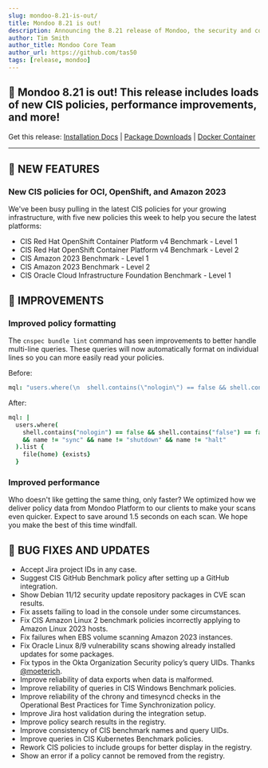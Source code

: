```yaml
---
slug: mondoo-8.21-is-out/
title: Mondoo 8.21 is out!
description: Announcing the 8.21 release of Mondoo, the security and compliance platform that prioritizes risks that matter most in your infrastructure.
author: Tim Smith
author_title: Mondoo Core Team
author_url: https://github.com/tas50
tags: [release, mondoo]
---
```


## 🥳 Mondoo 8.21 is out! This release includes loads of new CIS policies, performance improvements, and more!

Get this release: [Installation Docs](/cnspec/) | [Package Downloads](https://releases.mondoo.com/cnspec/) | [Docker Container](https://hub.docker.com/r/mondoo/cnspec)

---

## 🎉 NEW FEATURES

### New CIS policies for OCI, OpenShift, and Amazon 2023

We've been busy pulling in the latest CIS policies for your growing infrastructure, with five new policies this week to help you secure the latest platforms:

- CIS Red Hat OpenShift Container Platform v4 Benchmark - Level 1
- CIS Red Hat OpenShift Container Platform v4 Benchmark - Level 2
- CIS Amazon 2023 Benchmark - Level 1
- CIS Amazon 2023 Benchmark - Level 2
- CIS Oracle Cloud Infrastructure Foundation Benchmark - Level 1

## 🧹 IMPROVEMENTS

### Improved policy formatting

The `cnspec bundle lint` command has seen improvements to better handle multi-line queries. These queries will now automatically format on individual lines so you can more easily read your policies.

Before:

```coffeescript
mql: "users.where(\n  shell.contains(\"nologin\") == false && shell.contains(\"false\") == false\n  && name != \"sync\" && name != \"shutdown\" && name != \"halt\" \n).list {\n  file(home) {exists}\n}\n"
```

After:

```coffeescript
mql: |
  users.where(
    shell.contains("nologin") == false && shell.contains("false") == false
    && name != "sync" && name != "shutdown" && name != "halt"
  ).list {
    file(home) {exists}
  }
```

### Improved performance

Who doesn't like getting the same thing, only faster? We optimized how we deliver policy data from Mondoo Platform to our clients to make your scans even quicker. Expect to save around 1.5 seconds on each scan. We hope you make the best of this time windfall.

## 🐛 BUG FIXES AND UPDATES

- Accept Jira project IDs in any case.
- Suggest CIS GitHub Benchmark policy after setting up a GitHub integration.
- Show Debian 11/12 security update repository packages in CVE scan results.
- Fix assets failing to load in the console under some circumstances.
- Fix CIS Amazon Linux 2 benchmark policies incorrectly applying to Amazon Linux 2023 hosts.
- Fix failures when EBS volume scanning Amazon 2023 instances.
- Fix Oracle Linux 8/9 vulnerability scans showing already installed updates for some packages.
- Fix typos in the Okta Organization Security policy’s query UIDs. Thanks [@moeterich](https://github.com/moeterich/).
- Improve reliability of data exports when data is malformed.
- Improve reliability of queries in CIS Windows Benchmark policies.
- Improve reliability of the chrony and timesyncd checks in the Operational Best Practices for Time Synchronization policy.
- Improve Jira host validation during the integration setup.
- Improve policy search results in the registry.
- Improve consistency of CIS benchmark names and query UIDs.
- Improve queries in CIS Kubernetes Benchmark policies.
- Rework CIS policies to include groups for better display in the registry.
- Show an error if a policy cannot be removed from the registry.
